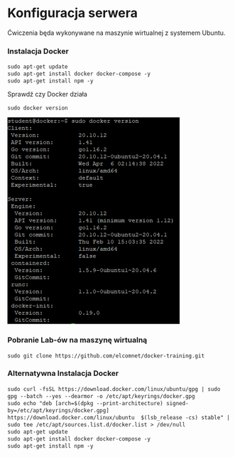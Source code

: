 # Konfiguracja serwera
Ćwiczenia będa wykonywane na maszynie wirtualnej z systemem Ubuntu.

### Instalacja Docker
```
sudo apt-get update
sudo apt-get install docker docker-compose -y
sudo apt-get install npm -y
```
Sprawdź czy Docker działa
```
sudo docker version
```
![Docker Version](img/lab1_1.png)

### Pobranie Lab-ów na maszynę wirtualną

```
sudo git clone https://github.com/elcomnet/docker-training.git
```

### Alternatywna Instalacja Docker
```
sudo curl -fsSL https://download.docker.com/linux/ubuntu/gpg | sudo gpg --batch --yes --dearmor -o /etc/apt/keyrings/docker.gpg
sudo echo "deb [arch=$(dpkg --print-architecture) signed-by=/etc/apt/keyrings/docker.gpg] https://download.docker.com/linux/ubuntu  $(lsb_release -cs) stable" | sudo tee /etc/apt/sources.list.d/docker.list > /dev/null
sudo apt-get update
sudo apt-get install docker docker-compose -y
sudo apt-get install npm -y
```
